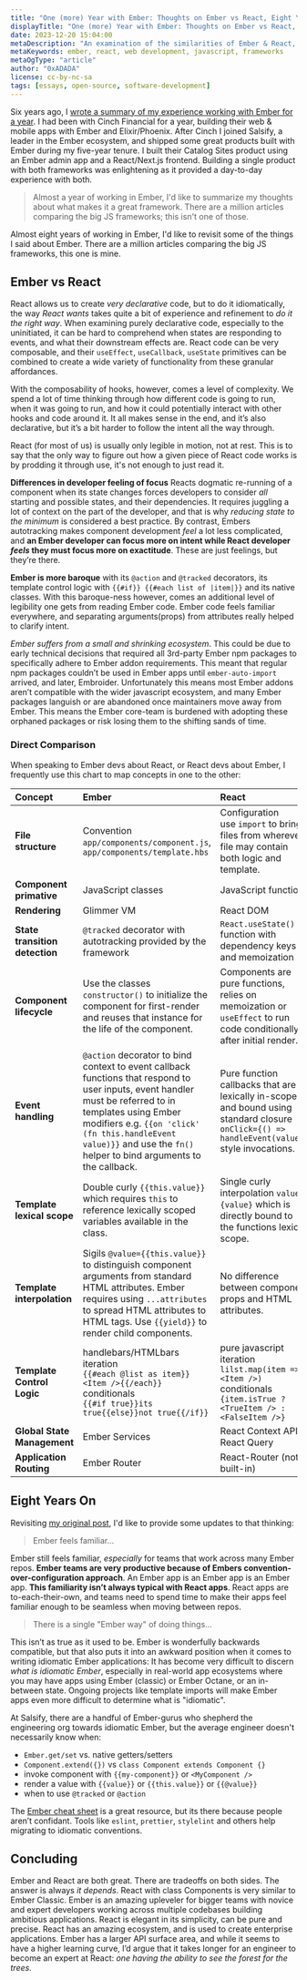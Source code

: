 ```yaml
---
title: "One (more) Year with Ember: Thoughts on Ember vs React, Eight Years Later"
displayTitle: "One (more) Year with Ember: Thoughts on Ember vs React, Eight Years Later"
date: 2023-12-20 15:04:00
metaDescription: "An examination of the similarities of Ember & React, some thoughts, and a conclusion."
metaKeywords: ember, react, web development, javascript, frameworks
metaOgType: "article"
author: "0xADADA"
license: cc-by-nc-sa
tags: [essays, open-source, software-development]
---
```


Six years ago, I [wrote a summary of my experience working with Ember for a year](https://0xadada.pub/2017/10/09/one-year-with-ember/).
I had been with Cinch Financial for a year, building their web & mobile apps with
Ember and Elixir/Phoenix. After Cinch I joined Salsify, a leader in the Ember
ecosystem, and shipped some great products built with Ember during my
five-year tenure. I built their Catalog Sites product using an Ember admin app
and a React/Next.js frontend. Building a single product with both frameworks was
enlightening as it provided a day-to-day experience with both.

> Almost a year of working in Ember, I'd like to summarize my thoughts about what
makes it a great framework. There are a million articles comparing the big JS
frameworks; this isn't one of those.

Almost eight years of working in Ember, I'd like to revisit some of the things
I said about Ember. There are a million articles comparing the big JS
frameworks, this one is mine.


## Ember vs React

React allows us to create _very declarative_ code, but to do it idiomatically,
the way _React wants_ takes quite a bit of experience and refinement to
_do it the right way_.
When examining purely declarative code, especially to the uninitiated, it can
be hard to comprehend when states are responding to events, and what their
downstream effects are. React code can be very composable, and their `useEffect`,
`useCallback`, `useState` primitives can be combined to create a wide variety
of functionality from these granular affordances.

With the composability of hooks, however, comes a level of complexity. We spend
a lot of time thinking through how different code is going to run, when it was
going to run, and how it could potentially interact with other hooks and code
around it. It all makes sense in the end, and it’s also declarative, but it’s
a bit harder to follow the intent all the way through.

React (for most of us) is usually only legible in motion, not at rest. This is
to say that the only way to figure out how a given piece of React code works is
by prodding it through use, it's not enough to just read it.

**Differences in developer feeling of focus** Reacts dogmatic re-running of a
component when its state changes forces developers to consider _all_ starting
and possible states, and their dependencies. It requires juggling a lot of
context on the part of the developer, and that is why _reducing state to the
minimum_ is considered a best practice.
By contrast, Embers autotracking makes component development _feel_ a lot
less complicated, and **an Ember developer can focus more on intent while React
developer _feels_ they must focus more on exactitude**.
These are just feelings, but they’re there.

**Ember is more baroque** with its `@action` and `@tracked` decorators,
its template control logic with `{{#if}} {{#each list of |item|}}` and
its native classes. With this baroque-ness however, comes an additional level
of legibility one gets from reading Ember code. Ember code feels familiar
everywhere, and separating arguments(props) from attributes really helped to
clarify intent.

_Ember suffers from a small and shrinking ecosystem_. This could be due to
early technical decisions that required all 3rd-party Ember npm packages
to specifically adhere to Ember addon requirements. This meant that regular
npm packages couldn’t be used in Ember apps until `ember-auto-import` arrived,
and later, Embroider. Unfortunately this means most Ember addons aren’t
compatible with the wider javascript ecosystem, and many Ember packages
languish or are abandoned once maintainers move away from Ember. This means
the Ember core-team is burdened with adopting these orphaned packages or risk
losing them to the shifting sands of time.

### Direct Comparison

When speaking to Ember devs about React, or React devs about Ember, I frequently
use this chart to map concepts in one to the other:

| **Concept** | **Ember** | **React** |
|:--|:--|:--|
| **File structure** | Convention<br />`app/components/component.js`, `app/components/template.hbs` | Configuration<br />use `import` to bring files from wherever, file may contain both logic and template. |
| **Component primative** | JavaScript classes | JavaScript functions |
| **Rendering** | Glimmer VM | React DOM |
| **State transition detection** | `@tracked` decorator with autotracking provided by the framework | `React.useState()` function with dependency keys and memoization |
| **Component lifecycle** | Use the classes `constructor()` to initialize the component for first-render and reuses that instance for the life of the component. | Components are pure functions, relies on memoization or `useEffect` to run code conditionally after initial render. |
| **Event handling** | `@action` decorator to bind context to event callback functions that respond to user inputs, event handler must be referred to in templates using Ember modifiers e.g. `{{on 'click' (fn this.handleEvent value)}}` and use the `fn()` helper to bind arguments to the callback. | Pure function callbacks that are lexically in-scope and bound using standard closure `onClick={() => handleEvent(value)}` style invocations. |
| **Template lexical scope** | Double curly `{{this.value}}` which requires `this` to reference lexically scoped variables available in the class. | Single curly interpolation `value={value}` which is directly bound to the functions lexical scope. |
| **Template interpolation** | Sigils `@value={{this.value}}` to distinguish component arguments from standard HTML attributes. Ember requires using `...attributes` to spread HTML attributes to HTML tags. Use `{{yield}}` to render child components. | No difference between component props and HTML attributes. | React spreads __all__ props down to HTML children. Use `{children}` to render child components. |
| **Template Control Logic** | handlebars/HTMLbars<br />iteration<br />`{{#each @list as item}}<Item />{{/each}}`<br />conditionals<br />`{{#if true}}its true{{else}}not true{{/if}}` | pure javascript<br />iteration<br />`lilst.map(item => <Item />)`<br />conditionals<br />`{item.isTrue ? <TrueItem /> : <FalseItem />}` |
| **Global State Management** | Ember Services | React Context API, React Query |
| **Application Routing** | Ember Router | React-Router (not built-in) |


## Eight Years On

Revisiting [my original post](https://0xadada.pub/2017/10/09/one-year-with-ember/),
I'd like to provide some updates to that thinking:

> Ember feels familiar…

Ember still feels familiar, _especially_ for teams that work across many Ember
repos. **Ember teams are very productive because of Embers
convention-over-configuration approach**.
An Ember app is an Ember app is an Ember app. **This familiarity isn’t always
typical with React apps**. React apps are to-each-their-own, and teams need to
spend time to make their apps feel familiar enough to be seamless when moving
between repos. 

> There is a single "Ember way" of doing things…

This isn’t as true as it used to be. Ember is wonderfully backwards compatible,
but that also puts it into an awkward position when it comes to writing
idiomatic Ember applications: It has become very difficult to discern
_what is idiomatic Ember_, especially in real-world app ecosystems where you
may have apps using Ember (classic) or Ember Octane, or an in-between state.
Ongoing projects like template imports will make Ember apps even more difficult
to determine what is "idiomatic".

At Salsify, there are a handful of Ember-gurus who shepherd the engineering org
towards idiomatic Ember, but the average engineer doesn't necessarily know when:
 * `Ember.get/set` vs. native getters/setters
 * `Component.extend({})` vs `class Component extends Component {}`
 * invoke component with `{{my-component}}` or `<MyComponent />`
 * render a value with `{{value}}` or `{{this.value}}` or `{{@value}}`
 * when to use `@tracked` or `@action`

The [Ember cheat sheet](https://ember-learn.github.io/ember-octane-vs-classic-cheat-sheet/)
is a great resource, but its there because people aren’t confidant. Tools like
`eslint`, `prettier`, `stylelint` and others help migrating to idiomatic
conventions.

## Concluding

Ember and React are both great. There are tradeoffs on both sides. The answer
is always _it depends_. React with class Components is very similar to Ember
Classic. Ember is an amazing upleveler for bigger teams with
novice and expert developers working across multiple codebases building
ambitious applications. React is elegant in its simplicity, can be pure and
precise. React has an amazing ecosystem, and is used to create enterprise
applications. Ember has a larger API surface area, and while it seems to
have a higher learning curve, I’d argue that it takes longer for an engineer
to become an expert at React: _one having the ability to see the forest
for the trees._
